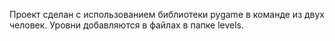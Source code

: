 Проект сделан с использованием библиотеки pygame в команде из двух человек. Уровни добавляются в файлах в папке levels.
